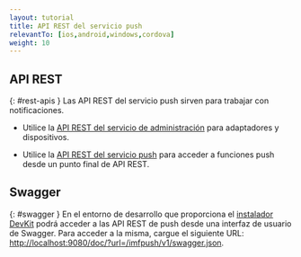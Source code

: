 ```yaml
---
layout: tutorial
title: API REST del servicio push
relevantTo: [ios,android,windows,cordova]
weight: 10
---
```

<!-- NLS_CHARSET=UTF-8 -->
## API REST
{: #rest-apis }
Las API REST del servicio push sirven para trabajar con notificaciones.


* Utilice la [API REST del servicio de administración](../../api/rest/administration-service) para adaptadores y dispositivos.

* Utilice la [API REST del servicio push](../../api/rest/push-service) para acceder a funciones push desde un punto final de API REST.


## Swagger
{: #swagger }
En el entorno de desarrollo que proporciona el [instalador DevKit](../../installation-configuration/development/mobilefirst) podrá acceder a las API REST de push desde una interfaz de usuario de Swagger.
Para acceder a la misma, cargue el siguiente URL:
[http://localhost:9080/doc/?url=/imfpush/v1/swagger.json](http://localhost:9080/doc/?url=/imfpush/v1/swagger.json).


